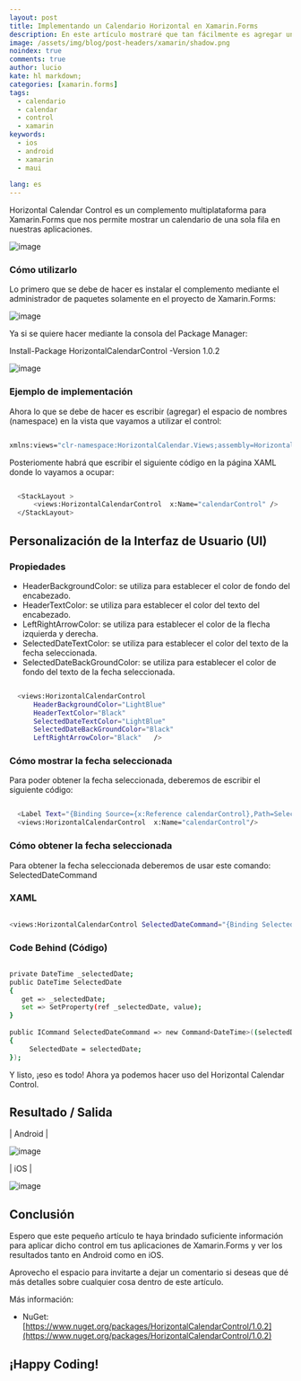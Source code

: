 ```yaml
---
layout: post
title: Implementando un Calendario Horizontal en Xamarin.Forms
description: En este artículo mostraré que tan fácilmente es agregar un control de calendario de manera horizontal a nuestras aplicaciones de Xamarin.Forms
image: /assets/img/blog/post-headers/xamarin/shadow.png
noindex: true
comments: true
author: lucio
kate: hl markdown;
categories: [xamarin.forms]
tags:
  - calendario
  - calendar
  - control
  - xamarin
keywords:
  - ios
  - android
  - xamarin
  - maui
  
lang: es
---
```


Horizontal Calendar Control es un complemento multiplataforma para Xamarin.Forms que nos permite mostrar un calendario de una sola fila en nuestras aplicaciones.

![image](/assets/img/blog/tutorials/xamarin-horizontal-calendar/img01.png)

### Cómo utilizarlo

Lo primero que se debe de hacer es instalar el complemento mediante el administrador de paquetes solamente en el proyecto de Xamarin.Forms:

![image](/assets/img/blog/tutorials/xamarin-horizontal-calendar/img02.png)

Ya si se quiere hacer mediante la consola del Package Manager:

Install-Package HorizontalCalendarControl -Version 1.0.2

![image](/assets/img/blog/tutorials/xamarin-horizontal-calendar/img03.png)

### Ejemplo de implementación

Ahora lo que se debe de hacer es escribir (agregar) el espacio de nombres (namespace) en la vista que vayamos a utilizar el control:

~~~bash

xmlns:views="clr-namespace:HorizontalCalendar.Views;assembly=HorizontalCalendar"

~~~

Posteriomente habrá  que escribir el siguiente código en la página XAML donde lo vayamos a ocupar:

~~~bash

  <StackLayout >
      <views:HorizontalCalendarControl  x:Name="calendarControl" />
  </StackLayout>

~~~

## Personalización de la Interfaz de Usuario (UI)

### Propiedades

- HeaderBackgroundColor: se utiliza para establecer el color de fondo del encabezado.
- HeaderTextColor: se utiliza para establecer el color del texto del encabezado.
- LeftRightArrowColor: se utiliza para establecer el color de la flecha izquierda y derecha.
- SelectedDateTextColor: se utiliza para establecer el color del texto de la fecha seleccionada.
- SelectedDateBackGroundColor: se utiliza para establecer el color de fondo del texto de la fecha seleccionada.

~~~bash

  <views:HorizontalCalendarControl 
      HeaderBackgroundColor="LightBlue"
      HeaderTextColor="Black"
      SelectedDateTextColor="LightBlue" 
      SelectedDateBackGroundColor="Black" 
      LeftRightArrowColor="Black"   />

~~~

### Cómo mostrar la fecha seleccionada
Para poder obtener la fecha seleccionada, deberemos de escribir el siguiente código:

~~~bash

  <Label Text="{Binding Source={x:Reference calendarControl},Path=SelectedDate}" />
  <views:HorizontalCalendarControl  x:Name="calendarControl"/>

~~~

### Cómo obtener la fecha seleccionada

Para obtener la fecha seleccionada deberemos de usar este comando: SelectedDateCommand

### XAML

~~~bash

<views:HorizontalCalendarControl SelectedDateCommand="{Binding SelectedDateCommand}" x:Name="calendarControl"  />

~~~

### Code Behind (Código)

~~~bash

private DateTime _selectedDate;
public DateTime SelectedDate
{
   get => _selectedDate;
   set => SetProperty(ref _selectedDate, value);
}
 
public ICommand SelectedDateCommand => new Command<DateTime>((selectedDate) =>
{
     SelectedDate = selectedDate; 
});

~~~

Y listo, ¡eso es todo! Ahora ya podemos hacer uso del Horizontal Calendar Control.

## Resultado / Salida

| Android |

![image](/assets/img/blog/tutorials/xamarin-horizontal-calendar/img04.png)

| iOS |

![image](/assets/img/blog/tutorials/xamarin-horizontal-calendar/img05.png)

## Conclusión

Espero que este pequeño artículo te haya brindado suficiente información para aplicar dicho control em tus aplicaciones de Xamarin.Forms y ver los resultados tanto en Android como en iOS. 

Aprovecho el espacio para invitarte a dejar un comentario si deseas que dé más detalles sobre cualquier cosa dentro de este artículo.

Más información:

- NuGet: [https://www.nuget.org/packages/HorizontalCalendarControl/1.0.2](https://www.nuget.org/packages/HorizontalCalendarControl/1.0.2)

## ¡Happy Coding!